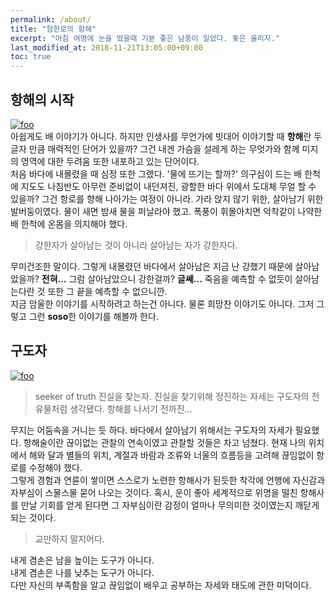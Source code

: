 ```yaml
---
permalink: /about/
title: "험한로의 항해"
excerpt: "아침 여명에 눈을 떴을때 기분 좋은 남풍이 일었다. 돛은 올리자."
last_modified_at: 2018-11-21T13:05:00+09:00
toc: true
---
```


## 항해의 시작
[![foo](https://images.unsplash.com/photo-1500917832468-298fa6292e2b?ixlib=rb-0.3.5&ixid=eyJhcHBfaWQiOjEyMDd9&s=7dc310134cdefd68cbb1fc7c6ab2049d&auto=format&fit=crop&w=1350&q=80)](https://images.unsplash.com/photo-1500917832468-298fa6292e2b?ixlib=rb-0.3.5&ixid=eyJhcHBfaWQiOjEyMDd9&s=7dc310134cdefd68cbb1fc7c6ab2049d&auto=format&fit=crop&w=1350&q=80)  
아쉽게도 배 이야기가 아니다. 하지만 인생사를 무언가에 빗대어 이야기할 때 **항해**란 두글자 만큼 매력적인 단어가 있을까? 그건 내겐 가슴을 설레게 하는 무엇가와 함께 미지의 영역에 대한 두려움 또한 내포하고 있는 단어이다.  
처음 바다에 내몰렸을 때 심정 또한 그랬다. '물에 뜨기는 할까?' 의구심이 드는 배 한척에 지도도 나침반도 아무런 준비없이 내던져진, 광할한 바다 위에서 도대체 무얼 할 수 있을까? 그건 항로를 향해 나아가는 여정이 아니라. 가라 앉지 않기 위한, 살아남기 위한 발버둥이였다. 물이 새면 밤새 물을 퍼날라야 했고. 폭풍이 휘몰아치면 악착같이 나약한 배 한척에 온몸을 의지해야 했다.

> 강한자가 살아남는 것이 아니라 살아남는 자가 강한자다.

무미건조한 말이다. 그렇게 내몰렸던 바다에서 살아남은 지금 난 강했기 때문에 살아남았을까? **전혀...** 그럼 살아남았으니 강한걸까? **글쎄...** 죽음을 예측할 수 없듯이 살아남는다란 것 또한 그 끝을 예측할 수 없으니깐.  
지금 암울한 이야기를 시작하려고 하는건 아니다. 물론 희망찬 이야기도 아니다. 그저 그렇고 그런 **soso**한 이야기를 해볼까 한다.

## 구도자
[![foo](https://images.unsplash.com/photo-1524146128017-b9dd0bfd2778?ixlib=rb-0.3.5&ixid=eyJhcHBfaWQiOjEyMDd9&s=6d0fe8c6112aaaa5bc08fb2571041920&auto=format&fit=crop&w=1350&q=80)](https://images.unsplash.com/photo-1524146128017-b9dd0bfd2778?ixlib=rb-0.3.5&ixid=eyJhcHBfaWQiOjEyMDd9&s=6d0fe8c6112aaaa5bc08fb2571041920&auto=format&fit=crop&w=1350&q=80)  
> seeker of truth 진실을 찾는자. 진실을 찾기위해 정진하는 자세는 구도자의 전유물처럼 생각됐다. 항해를 나서기 전까진...

무지는 어둠속을 거니는 듯 하다. 바다에서 살아남기 위해서는 구도자의 자세가 필요했다. 항해술이란 끊이없는 관찰의 연속이였고 관찰할 것들은 차고 넘쳤다. 현재 나의 위치에서 해와 달과 별들의 위치, 계절과 바람과 조류와 너울의 흐름등을 고려해 끊임없이 항로를 수정해야 했다.  
그렇게 경험과 연륜이 쌓이면 스스로가 노련한 항해사가 된듯한 착각에 언행에 자신감과 자부심이 스물스물 묻어 나오는 것이다. 혹시, 운이 좋아 세계적으로 위명을 떨친 항해사를 만날 기회를 얻게 된다면 그 자부심이란 감정이 얼마나 무의미한 것이였는지 깨닫게 되는 것이다.  
> 교만하지 말지어다.

내게 겸손은 남을 높이는 도구가 아니다.  
내게 겸손은 나를 낮추는 도구가 아니다.  
다만 자신의 부족함을 알고 끊임없이 배우고 공부하는 자세와 태도에 관한 미덕이다.
